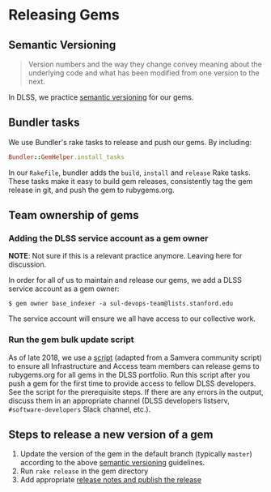 # Releasing Gems

## Semantic Versioning

> Version numbers and the way they change convey meaning about the underlying code and what has been modified from one version to the next.

In DLSS, we practice [semantic versioning](http://semver.org) for our gems.

## Bundler tasks

We use Bundler's rake tasks to release and push our gems. By including:

```ruby
Bundler::GemHelper.install_tasks
```

In our `Rakefile`, bundler adds the `build`, `install` and `release` Rake tasks. These tasks make it easy to build gem releases, consistently tag the gem release in git, and push the gem to rubygems.org.

## Team ownership of gems

### Adding the DLSS service account as a gem owner

**NOTE**: Not sure if this is a relevant practice anymore. Leaving here for discussion.

In order for all of us to maintain and release our gems, we add a DLSS service account as a gem owner:

```console
$ gem owner base_indexer -a sul-devops-team@lists.stanford.edu
```

The service account will ensure we all have access to our collective work. 

### Run the gem bulk update script

As of late 2018, we use a [script](https://github.com/sul-dlss/infrastructure-update-scripts/blob/master/grant_revoke_gem_authority.rb) (adapted from a Samvera community script) to ensure all Infrastructure and Access team members can release gems to rubygems.org for all gems in the DLSS portfolio. Run this script after you push a gem for the first time to provide access to fellow DLSS developers. See the script for the prerequisite steps. If there are any errors in the output, discuss them in an appropriate channel (DLSS developers listserv, `#software-developers` Slack channel, etc.).

## Steps to release a new version of a gem

1. Update the version of the gem in the default branch (typically `master`) according to the above [semantic versioning](http://semver.org) guidelines.
1. Run `rake release` in the gem directory
1. Add appropriate [release notes and publish the release](https://help.github.com/articles/creating-releases/)
